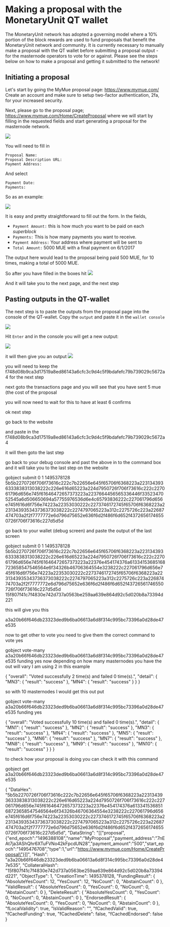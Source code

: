 # Making a proposal with the MonetaryUnit QT wallet

The MonetaryUnit network has adopted a governing model where a 10% portion of the block rewards are used to fund proposals that benefit the MonetaryUnit network and community. It is currently necessary to manually make a proposal with the QT wallet before submitting a proposal output - for the masternode operators to vote for or against. Please see the steps below on how to make a proposal and getting it submitted to the network!

## Initiating a proposal

Let's start by going the MyMue proposal page: https://www.mymue.com/
Create an account and make sure to setup two-factor authentication, 2fa, for your increased security.

Next, please go to the proposal page; https://www.mymue.com/Home/CreateProposal
where we will start by filling in the requested fields and start generating a proposal for the masternode network.

<a href="Images/100-proposal.png"><img src="Images/100-proposal.png" ></a>

You will need to fill in

    Proposal Name:
    Proposal Description URL:
    Payment Address:

And select

    Payment Date:
    Payments:

So as an example:

<a href="Images/101-proposal.png"><img src="Images/101-proposal.png" ></a>

It is easy and pretty straightforward to fill out the form. In the fields,

* `Payment Amount:` this is how much you want to be paid on each *superblock*
* `Payments:`  This is how many payments you want to receive.
* `Payment Address:` Your address where payment will be sent to
* `Total Amount:` 5000 MUE with a final payment on 6/1/2017

The output here would lead to the proposal being paid 500 MUE, for 10 times, making a total of 5000 MUE.

So after you have filled in the boxes hit
<a href="Images/102-proposal.png"><img src="Images/102-proposal.png" ></a>

And it will take you to the next page, and the next step

## Pasting outputs in the QT-wallet

The next step is to paste the outputs from the proposal page into the console of the QT-wallet.
Copy the `output` and paste it in the `wallet console`

<a href="Images/103-proposal.png"><img src="Images/103-proposal.png" ></a>

Hit `Enter` and in the console you will get a new output:

<a href="Images/104-proposal.png"><img src="Images/104-proposal.png" ></a>



it will then give you an output
<a href="Images/105-proposal.png"><img src="Images/105-proposal.png" ></a>

you will need to keep the f748d08b9ca3d17519a8ed86143a6cfc3c9d4c5f9bdafefc79b739029c5672a4
for the next step



next goto the transactions page
and you will see that you have sent 5 mue (the cost of the proposal



you will now need to wait for this to have at least 6 confirms

ok next step

go back to the website

and paste in the
f748d08b9ca3d17519a8ed86143a6cfc3c9d4c5f9bdafefc79b739029c5672a4

it will then goto the last step


go back to your debug console
and past the above in to the command box and it will take you to the last step on the website

gobject submit 0 1 1495378128 5b5b2270726f706f73616c222c7b22656e645f65706f6368223a2231343936333838313038222c226e616d65223a224d7950726f706f73616c222c227061796d656e745f61646472657373223a2237664456565336446f3352347052545a6d506650694a57755976536d6e4c65793836222c227061796d656e745f616d6f756e74223a22353030222c2273746172745f65706f6368223a2231343935343736373038222c2274797065223a312c2275726c223a22687474703a2f2f7777772e6d796d75652e636f6d2f486f6d652f43726561746550726f706f73616c227d5d5d

go back to your wallet (debug screen)
and paste the output of the last screen

gobject submit 0 1 1495378128 5b5b2270726f706f73616c222c7b22656e645f65706f6368223a2231343936333838313038222c226e616d65223a224d7950726f706f73616c222c227061796d656e745f61646472657373223a22376e454174376a61334153685168723658547546564e6f34326b46706364554e3238222c227061796d656e745f616d6f756e74223a22353030222c2273746172745f65706f6368223a2231343935343736373038222c2274797065223a312c2275726c223a22687474703a2f2f7777772e6d796d75652e636f6d2f486f6d652f43726561746550726f706f73616c227d5d5d 15f807f41c7f4830e742d737a0563be259aa639e864d92c5d020b8a73394d221

this will give you this

a3a20b66f646db23323ded9b6ba06613a6d8f314c995bc73396a0d28de47e535

now to get other to vote you need to give them the correct command
to  vote yes

gobject vote-many  a3a20b66f646db23323ded9b6ba06613a6d8f314c995bc73396a0d28de47e535  funding yes
now depending on how many masternodes you have  the out will vary
I am using 2 in this example

{
  "overall": "Voted successfully 2 time(s) and failed 0 time(s).",
  "detail": {
    "MN3": {
      "result": "success"
    },
    "MN4": {
      "result": "success"
    }
  }
}

so with 10 masternodes  I would get this out put

gobject vote-many  a3a20b66f646db23323ded9b6ba06613a6d8f314c995bc73396a0d28de47e535  funding yes

{
  "overall": "Voted successfully 10 time(s) and failed 0 time(s).",
  "detail": {
    "MN1": {
      "result": "success"
    },
    "MN2": {
      "result": "success"
    },
    "MN3": {
      "result": "success"
    },
    "MN4": {
      "result": "success"
    },
    "MN5": {
      "result": "success"
    },
    "MN6": {
      "result": "success"
    },
    "MN7": {
      "result": "success"
    },
    "MN8": {
      "result": "success"
    },
    "MN9": {
      "result": "success"
    },
    "MN10": {
      "result": "success"
    }
  }
}


to check how your proposal is doing you can check it with this command


gobject get a3a20b66f646db23323ded9b6ba06613a6d8f314c995bc73396a0d28de47e535

{
  "DataHex": "5b5b2270726f706f73616c222c7b22656e645f65706f6368223a2231343936333838313038222c226e616d65223a224d7950726f706f73616c222c227061796d656e745f61646472657373223a22376e454174376a61334153685168723658547546564e6f34326b46706364554e3238222c227061796d656e745f616d6f756e74223a22353030222c2273746172745f65706f6368223a2231343935343736373038222c2274797065223a312c2275726c223a22687474703a2f2f7777772e6d796d75652e636f6d2f486f6d652f43726561746550726f706f73616c227d5d5d",
  "DataString": "[[\"proposal\",{\"end_epoch\":\"1496388108\",\"name\":\"MyProposal\",\"payment_address\":\"7nEAt7ja3AShQhr6XTuFVNo42kFpcdUN28\",\"payment_amount\":\"500\",\"start_epoch\":\"1495476708\",\"type\":1,\"url\":\"https://www.mymue.com/Home/CreateProposal\"}]]",
  "Hash": "a3a20b66f646db23323ded9b6ba06613a6d8f314c995bc73396a0d28de47e535",
  "CollateralHash": "15f807f41c7f4830e742d737a0563be259aa639e864d92c5d020b8a73394d221",
  "ObjectType": 1,
  "CreationTime": 1495378128,
  "FundingResult": {
    "AbsoluteYesCount": 12,
    "YesCount": 12,
    "NoCount": 0,
    "AbstainCount": 0
  },
  "ValidResult": {
    "AbsoluteYesCount": 0,
    "YesCount": 0,
    "NoCount": 0,
    "AbstainCount": 0
  },
  "DeleteResult": {
    "AbsoluteYesCount": 0,
    "YesCount": 0,
    "NoCount": 0,
    "AbstainCount": 0
  },
  "EndorsedResult": {
    "AbsoluteYesCount": 0,
    "YesCount": 0,
    "NoCount": 0,
    "AbstainCount": 0
  },
  "fLocalValidity": true,
  "IsValidReason": "",
  "fCachedValid": true,
  "fCachedFunding": true,
  "fCachedDelete": false,
  "fCachedEndorsed": false
}
